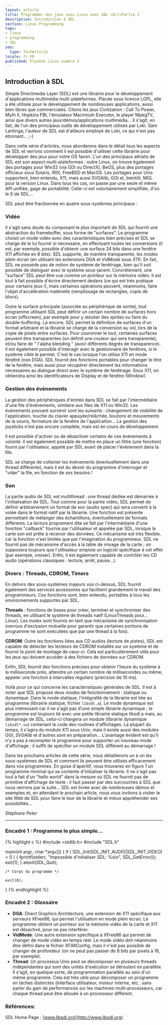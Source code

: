```yaml
---
layout: article
title: Programmer des jeux sous Linux avec SDL <br/>Partie I
description: Introduction à SDL
section: Linux Programming
tags:
- linux
- programming
- SDL
seo:
  type: TechArticle
locale: fr_FR
published: Planète Linux numéro 3
---
```

## Introduction à SDL

Simple Directmedia Layer (SDL) est une librairie pour le développement d'applications multimédia multi-plateformes. Placée sous licence LGPL, elle a été utilisée pour le développement de nombreuses applications, aussi bien libres que commerciales. Citons les jeux Civilization : Call To Power, Myth II, Hopkins FBI, l'émulateur Macintosh Executor, le player MpegTV, ainsi que divers autres jeux/démos/applications multimédia... Il s'agit, en fait, de l'un des principaux outils de développement utilisés par Loki. Sam Lantinga, l'auteur de SDL est d'ailleurs employé de Loki, ce qui n'est pas étonnant... ;-)

Dans cette série d'articles, nous aborderons dans le détail tous les aspects de SDL et verrons comment il est possible d'utiliser cette librairie pour développer des jeux pour notre OS favori. L'un des principaux attraits de SDL est son aspect multi-plateformes : outre Linux, on trouve également des portages pour Win32 (via GDI ou DirectX), BeOS, plus des portages officieux sous Solaris, IRIX, FreeBSD et MacOS. Les portages pour Unix supportent, bien entendu, X11, mais aussi SVGAlib, GGI et, bientôt, MGL pour la version Linux. Dans tous les cas, on passe par une seule et même API unifiée, gage de portabilité. Celle-ci est volontairement simplifiée, d'où le S de SDL...
 
SDL peut être fractionnée en quatre sous-systèmes principaux :

### Vidéo

Il s'agit sans doute du composant le plus important de SDL qui fournit une abstraction du framebuffer, sous forme de "surfaces". Le programme choisit un mode vidéo avec des caractéristiques bien précises et SDL se charge de le lui fournir si nécessaire, en effectuant toutes les conversions (il est, par exemple, possible d'obtenir une surface 24 bits dans une fenêtre X11 affichée en 8 bits). SDL supporte, de manière transparente, les modes plein-écran (en utilisant les extensions DGA et VidMode sous X11). En fait, SDL ne possède pas de notion de système de fenêtrage, bien qu'il soit possible de dialoguer avec le système sous-jacent. Concrètement, une "surface" SDL peut être vue comme un pointeur sur la mémoire vidéo. Il est tout à fait possible d'écrire directement dedans (ce qui est très pratique pour certains jeux !), mais certaines opérations peuvent, néanmoins, faire l'objet d'accélération matérielle (remplissage de rectangles, copie de blocs).

Outre la surface principale (associée au périphérique de sortie), tout programme utilisant SDL peut définir un certain nombre de surfaces hors écran (offscreen), par exemple pour y stocker des sprites ou faire du double-buffering. Là encore, SDL permet la définition de surfaces d'un format arbitraire et la librairie se charge de la conversion au vol, lors de la copie de pixels entre surfaces. Pour couronner le tout, certaines surfaces peuvent être transparentes (on définit une couleur qui sera transparente), et/ou faire de " l'alpha blending " (avoir différents degrés de transparence). Il est également possible d'interagir avec le gestionnaire de fenêtres, si le système cible le permet. C'est le cas lorsque l'on utilise X11 en mode fenêtré (non DGA). SDL fournit des fonctions portables pour changer le titre de la fenêtre, mais aussi pour récupérer directement les informations nécessaires au dialogue direct avec le système de fenêtrage. Sous X11, on obtiendra ainsi les identificateurs de Display et de fenêtre (Window).

### Gestion des événements

La gestion des périphériques d'entrée dans SDL se fait par l'intermédiaire d'une file d'événements, similaire aux files de X11 ou Win32. Les événements pouvant survenir sont les suivants : changement de visibilité de l'application, touche du clavier appuyée/relâchée, boutons et mouvements de la souris, fermeture de la fenêtre de l'application... La gestion des joysticks n'est pas encore complète, mais est en cours de développement.

Il est possible d'activer ou de désactiver certains de ces événements à volonté. Il est également possible de mettre en place un filtre (une fonction) fourni par l'utilisateur, appelé par SDL avant de placer l'événement dans la file.

SDL se charge de collecter les événements (éventuellement dans une thread différente), mais il est du devoir du programme d'interroger et "vider" la file, en fonction de ses besoins !

### Son

La partie audio de SDL est multithread : une thread dédiée est démarrée à l'initialisation de SDL. Tout comme pour la partie vidéo, SDL permet de définir arbitrairement un format de son (audio spec) qui sera converti à la volée dans le format natif par la librairie. Une fonction est présente permettant de mélanger des échantillons, éventuellement de formats différents. La lecture proprement dite se fait par l'intermédiaire d'une fonction "callback" fournie par l'utilisateur et appelée par SDL, lorsque la carte son est prête à recevoir des données. Ce mécanisme est très flexible, car la fonction n'est limitée que par l'imagination du programmeur. SDL ne fournit pas de mécanisme d'accès à la table de mixage de la carte ; on supposera toujours que l'utilisateur emploie un logiciel spécifique à cet effet (par exemple, xmixer). Enfin, il est également capable de contrôler les CD audio (opérations classiques : lecture, arrêt, pause...).

### Divers : Threads, CDROM, Timers

En dehors des sous-systèmes majeurs vus ci-dessus, SDL fournit également des services accessoires qui facilitent grandement le travail des programmeurs. Ces fonctions sont, bien entendu, portables à tous les environnements supportés par SDL.

**Threads** : fonctions de bases pour créer, terminer et synchroniser des threads, en utilisant le système de threads natif (LinuxThreads pour... Linux). Les mutex sont fournis en tant que mécanisme de synchronisation (verrous d'exclusion mutuelle pour garantir que certaines portions de programme ne sont exécutées que par une thread à la fois).

**CDROM**: Outre les fonctions liées aux CD audios (lecture de pistes), SDL est capable de détecter les lecteurs de CDROM installés sur un système et de fournir le point de montage de ceux-ci. Cela est particulièrement utile pour les jeux qui doivent accéder à des fichiers de données sur CDROM.

Enfin, SDL fournit des fonctions précises pour obtenir l'heure du système à la milliseconde près, attendre un certain nombre de millisecondes ou même, appeler une fonction à intervalles réguliers (précision de 10 ms).

Voilà pour ce qui concerne les caractéristiques générales de SDL. Il est à noter que SDL propose deux modes de fonctionnement : statique ou dynamique. Dans le mode statique, l'intégralité de la librairie est liée au programme (librairie statique, fichier `libsdl.a`). Le mode dynamique est plus intéressant car il ne s'agit pas d'une simple librairie dynamique ; le programme est toujours lié avec une petite librairie statique libsdl.a mais, au démarrage de SDL, celui-ci chargera un module (librairie dynamique `libsdl*.so`) contenant le code des routines d'affichages. La plupart du temps, il s'agira du module X11 sous Unix, mais il existe aussi des modules GGI, *SVGAlib* et d'autres sont en préparation... L'avantage évident est qu'il n'y a pas à recompiler le programme pour supporter un nouveau mode d'affichage : il suffit de spécifier un module SDL différent au démarrage !

Dans les prochains articles de cette série, nous détaillerons un à un les sous-systèmes de SDL et comment ils peuvent être utilisés efficacement dans vos programmes. En guise d'apéritif, vous trouverez en figure 1 un programme minimal qui se contente d'initialiser la librairie. Il ne s'agit pas tout à fait d'un "hello world" dans la mesure où SDL ne fournit pas de primitive d'affichage de texte : il faut passer par des surcouches à SDL que nous verrons par la suite... SDL est livrée avec de nombreuses démos et exemples et, en attendant le prochain article, nous vous invitons à visiter le site Web de SDL pour faire le tour de la librairie et mieux appréhender ses possibilités...

*Stéphane Peter*

----

### Encadré 1 : Programme le plus simple...

{% highlight c %}
#include <stdlib.h>
#include "SDL.h"

main(int argc, char *argv[])
{
	if ( SDL_Init(SDL_INIT_AUDIO|SDL_INIT_VIDEO) < 0 ) {
		fprintf(stderr, "Impossible d'initialiser SDL: %s\n", SDL_GetError());
		exit(1);
	}
	atexit(SDL_Quit);

	/* Corps du programme */

	exit(0);
}
{% endhighlight %}

### Encadré 2 : Glossaire

* **DGA**: Direct Graphics Architecture, une extension de X11 spécifique aux serveurs XFree86, qui permet l'utilisation en mode plein écran. Le programme obtient un pointeur sur la mémoire vidéo de la carte et X11 est désactivé, pour ne pas interférer.
* **VidMode**: Une autre extension spécifique à XFree86 qui permet de changer de mode vidéo en temps réel. Le mode vidéo doit néanmoins être défini dans le fichier XF86Config, mais il n'est pas possible de changer de profondeur (on ne peut pas passer de 8 bits par pixels à 16, par exemple).
* **Thread**: Un processus Unix peut se décomposer en plusieurs threads indépendantes qui sont des unités d'exécution se déroulant en parallèle. Il s'agit, en quelque sorte, de programmation parallèle au sein d'un même programme. Cela est très utile pour décomposer un programme en tâches distinctes (interface utilisateur, moteur interne, etc.. sans parler du gain de performances sur les machines multi-processeurs, car chaque thread peut être allouée à un processeur différent.

### Références:

SDL Home Page : [www.libsdl.org](http://www.libsdl.org)
